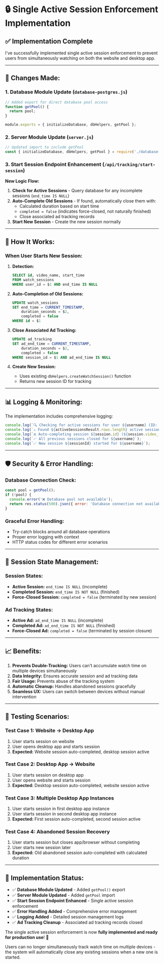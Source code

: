 # 🔒 Single Active Session Enforcement Implementation

## ✅ **Implementation Complete**

I've successfully implemented single active session enforcement to prevent users from simultaneously watching on both the website and desktop app.

---

## **🔧 Changes Made:**

### **1. Database Module Update (`database-postgres.js`)**
```javascript
// Added export for direct database pool access
function getPool() {
  return pool;
}

module.exports = { initializeDatabase, dbHelpers, getPool };
```

### **2. Server Module Update (`server.js`)**
```javascript
// Updated import to include getPool
const { initializeDatabase, dbHelpers, getPool } = require('./database-postgres');
```

### **3. Start Session Endpoint Enhancement (`/api/tracking/start-session`)**

**New Logic Flow:**
1. **Check for Active Sessions** - Query database for any incomplete sessions (`end_time IS NULL`)
2. **Auto-Complete Old Sessions** - If found, automatically close them with:
   - Calculated duration based on start time
   - `completed = false` (indicates force-closed, not naturally finished)
   - Close associated ad tracking records
3. **Start New Session** - Create the new session normally

---

## **🎯 How It Works:**

### **When User Starts New Session:**

1. **Detection:**
   ```sql
   SELECT id, video_name, start_time 
   FROM watch_sessions 
   WHERE user_id = $1 AND end_time IS NULL
   ```

2. **Auto-Completion of Old Sessions:**
   ```sql
   UPDATE watch_sessions 
   SET end_time = CURRENT_TIMESTAMP, 
       duration_seconds = $2, 
       completed = false 
   WHERE id = $1
   ```

3. **Close Associated Ad Tracking:**
   ```sql
   UPDATE ad_tracking 
   SET ad_end_time = CURRENT_TIMESTAMP, 
       duration_seconds = $2,
       completed = false 
   WHERE session_id = $1 AND ad_end_time IS NULL
   ```

4. **Create New Session:**
   - Uses existing `dbHelpers.createWatchSession()` function
   - Returns new session ID for tracking

---

## **📊 Logging & Monitoring:**

The implementation includes comprehensive logging:

```javascript
console.log(`🔍 Checking for active sessions for user ${username} (ID: ${userId})`);
console.log(`⚠️ Found ${activeSessionsResult.rows.length} active session(s) for ${username}, closing them`);
console.log(`🔚 Auto-completing session ${session.id} (${session.video_name}) - ${duration}s`);
console.log(`✅ All previous sessions closed for ${username}`);
console.log(`✅ New session ${sessionId} started for ${username}`);
```

---

## **🛡️ Security & Error Handling:**

### **Database Connection Check:**
```javascript
const pool = getPool();
if (!pool) {
  console.error('❌ Database pool not available');
  return res.status(500).json({ error: 'Database connection not available' });
}
```

### **Graceful Error Handling:**
- Try-catch blocks around all database operations
- Proper error logging with context
- HTTP status codes for different error scenarios

---

## **🔄 Session State Management:**

### **Session States:**
- **Active Session:** `end_time IS NULL` (incomplete)
- **Completed Session:** `end_time IS NOT NULL` (finished)
- **Force-Closed Session:** `completed = false` (terminated by new session)

### **Ad Tracking States:**
- **Active Ad:** `ad_end_time IS NULL` (incomplete)
- **Completed Ad:** `ad_end_time IS NOT NULL` (finished)
- **Force-Closed Ad:** `completed = false` (terminated by session closure)

---

## **📈 Benefits:**

1. **Prevents Double-Tracking:** Users can't accumulate watch time on multiple devices simultaneously
2. **Data Integrity:** Ensures accurate session and ad tracking data
3. **Fair Usage:** Prevents abuse of the tracking system
4. **Automatic Cleanup:** Handles abandoned sessions gracefully
5. **Seamless UX:** Users can switch between devices without manual intervention

---

## **🧪 Testing Scenarios:**

### **Test Case 1: Website → Desktop App**
1. User starts session on website
2. User opens desktop app and starts session
3. **Expected:** Website session auto-completed, desktop session active

### **Test Case 2: Desktop App → Website**
1. User starts session on desktop app
2. User opens website and starts session
3. **Expected:** Desktop session auto-completed, website session active

### **Test Case 3: Multiple Desktop App Instances**
1. User starts session in first desktop app instance
2. User starts session in second desktop app instance
3. **Expected:** First session auto-completed, second session active

### **Test Case 4: Abandoned Session Recovery**
1. User starts session but closes app/browser without completing
2. User starts new session later
3. **Expected:** Old abandoned session auto-completed with calculated duration

---

## **🎉 Implementation Status:**

- ✅ **Database Module Updated** - Added `getPool()` export
- ✅ **Server Module Updated** - Added `getPool` import
- ✅ **Start Session Endpoint Enhanced** - Single active session enforcement
- ✅ **Error Handling Added** - Comprehensive error management
- ✅ **Logging Added** - Detailed session management logs
- ✅ **Ad Tracking Cleanup** - Associated ad tracking records closed

The single active session enforcement is now **fully implemented and ready for production use**! 🚀

Users can no longer simultaneously track watch time on multiple devices - the system will automatically close any existing sessions when a new one is started.

